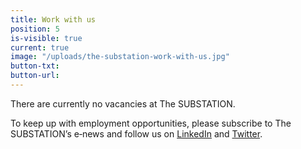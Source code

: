 ```yaml
---
title: Work with us
position: 5
is-visible: true
current: true
image: "/uploads/the-substation-work-with-us.jpg"
button-txt: 
button-url: 
---
```


There are currently no vacancies at The SUBSTATION. 

To keep up with employment opportunities, please subscribe to The SUBSTATION’s e‐news and follow us on [LinkedIn](https://www.linkedin.com/company/the-substation-newport/) and [Twitter](https://twitter.com/TheSubstation_).
